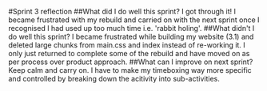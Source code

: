 #Sprint 3 reflection
##What did I do well this sprint? 
I got through it! I became frustrated with my rebuild and carried on with the next sprint once I recognised I had used up too much time i.e. 'rabbit holing'.
##What didn't I do well this sprint? 
I became frustrated while building my website (3.1) and deleted large chunks from main.css and index instead of re-working it. I only just returned to complete some of the rebuild and have moved on as per process over product approach. 
##What can I improve on next sprint? 
Keep calm and carry on. I have to make my timeboxing way more specific and controlled by breaking down the acitivity into sub-activities. 